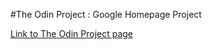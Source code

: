 #The Odin Project : Google Homepage Project

[Link to The Odin Project page](https://www.theodinproject.com/courses/foundations/lessons/html-css)
